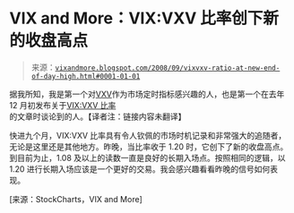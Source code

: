 <!--yml

类别：未分类

日期：2024 年 05 月 18 日 18:25:58

-->

# VIX and More：VIX:VXV 比率创下新的收盘高点

> 来源：[`vixandmore.blogspot.com/2008/09/vixvxv-ratio-at-new-end-of-day-high.html#0001-01-01`](http://vixandmore.blogspot.com/2008/09/vixvxv-ratio-at-new-end-of-day-high.html#0001-01-01)

据我所知，我是第一个对[VXV](http://vixandmore.blogspot.com/search/label/VXV)作为市场定时指标感兴趣的人，也是第一个在去年 12 月初发布关于[VIX:VXV 比率](http://vixandmore.blogspot.com/search/label/VIX%3AVXV)的文章时谈论到的人。【译者注：链接内容未翻译】

快进九个月，VIX:VXV 比率具有令人钦佩的市场时机记录和非常强大的追随者，无论是这里还是其他地方。昨晚，当比率收于 1.20 时，它创下了新的收盘高点。到目前为止，1.08 及以上的读数一直是良好的长期入场点。按照相同的逻辑，以 1.20 进行长期入场应该是一个更好的交易。我会感兴趣看看昨晚的信号如何表现。

[来源：StockCharts，VIX and More]
